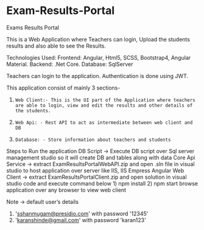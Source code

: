 # Exam-Results-Portal
Exams Results Portal
 
This is a Web Application where Teachers can login, Upload the students results and also able to see the Results.
 
Technologies Used:
Frontend:     Angular, Html5, SCSS, Bootstrap4, Angular Material.
Backend:      .Net Core.
Database:     SqlServer
 
Teachers can login to the application.
Authentication is done using JWT.
 
This application consist of mainly 3 sections-
 
1.     Web Client:- This is the UI part of the Application where teachers are able to login, view and edit the results and other details of the students.
 
2.     Web Api: - Rest API to act as intermediate between web client and DB
 
3.     Database: - Store information about teachers and students

Steps to Run the application
DB Script -> Execute DB script over Sql server management studio so it will create DB and tables along with data
Core Api Service -> extract ExamResultsPortalWebAPI.zip and open .sln file in visual studio to host application over server like IIS, IIS Empress
Angular Web Client -> extract ExamResultsPortalClient.zip and open solution in visual studio code and execute command below 
		1) npm install
		2) npm start
browse application over any browser to view web client

Note -> default user’s details
1) 'sshanmugam@presidio.com' with password '12345'
2) 'karanshinde@gmail.com' with password 'karan123'
